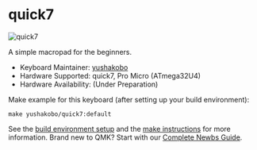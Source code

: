 # quick7

![quick7](https://cdn-ak.f.st-hatena.com/images/fotolife/s/segata24/20200329/20200329150121.jpg)

A simple macropad for the beginners.

* Keyboard Maintainer: [yushakobo](https://github.com/yushakobo)
* Hardware Supported: quick7, Pro Micro (ATmega32U4)
* Hardware Availability: (Under Preparation)

Make example for this keyboard (after setting up your build environment):

    make yushakobo/quick7:default

See the [build environment setup](https://docs.qmk.fm/#/getting_started_build_tools) and the [make instructions](https://docs.qmk.fm/#/getting_started_make_guide) for more information. Brand new to QMK? Start with our [Complete Newbs Guide](https://docs.qmk.fm/#/newbs).
